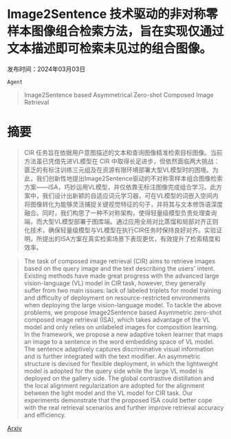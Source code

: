 # Image2Sentence 技术驱动的非对称零样本图像组合检索方法，旨在实现仅通过文本描述即可检索未见过的组合图像。

发布时间：2024年03月03日

`Agent`

> Image2Sentence based Asymmetrical Zero-shot Composed Image Retrieval

# 摘要

> CIR 任务旨在依据用户意图描述的文本和查询图像精准检索目标图像。当前方法虽已凭借先进VL模型在 CIR 中取得长足进步，但依然面临两大挑战：匮乏的有标注训练三元组及在资源有限环境部署大型VL模型时的困境。为此，我们创新性地提出Image2Sentence驱动的不对称零样本组合图像检索方案——ISA，巧妙运用VL模型，并仅依靠无标注图像完成组合学习。此方案中，我们设计出新颖的自适应词元学习器，可在VL模型的词嵌入空间内将图像转化为能够灵活捕捉关键视觉特征的句子，并将其与文本修饰语深度融合。同时，我们构思了一种不对称架构，使得轻量级模型负责处理查询端，而大型VL模型部署于图库端。通过应用全局对比蒸馏和局部对齐正则化技术，确保轻量级模型与VL模型在执行CIR任务时保持良好对齐。实验证明，所提出的ISA方案在真实检索场景下表现更优，有效提升了检索精度和效率。

> The task of composed image retrieval (CIR) aims to retrieve images based on the query image and the text describing the users' intent. Existing methods have made great progress with the advanced large vision-language (VL) model in CIR task, however, they generally suffer from two main issues: lack of labeled triplets for model training and difficulty of deployment on resource-restricted environments when deploying the large vision-language model. To tackle the above problems, we propose Image2Sentence based Asymmetric zero-shot composed image retrieval (ISA), which takes advantage of the VL model and only relies on unlabeled images for composition learning. In the framework, we propose a new adaptive token learner that maps an image to a sentence in the word embedding space of VL model. The sentence adaptively captures discriminative visual information and is further integrated with the text modifier. An asymmetric structure is devised for flexible deployment, in which the lightweight model is adopted for the query side while the large VL model is deployed on the gallery side. The global contrastive distillation and the local alignment regularization are adopted for the alignment between the light model and the VL model for CIR task. Our experiments demonstrate that the proposed ISA could better cope with the real retrieval scenarios and further improve retrieval accuracy and efficiency.

[Arxiv](https://arxiv.org/abs/2403.01431)